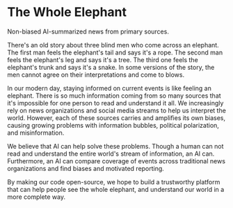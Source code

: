 # The Whole Elephant

Non-biased AI-summarized news from primary sources.

There's an old story about three blind men who come across an elephant. The first man feels the elephant's tail and says it's a rope. The second man feels the elephant's leg and says it's a tree. The third one feels the elephant's trunk and says it's a snake. In some versions of the story, the men cannot agree on their interpretations and come to blows.

In our modern day, staying informed on current events is like feeling an elephant. There is so much information coming from so many sources that it's impossible for one person to read and understand it all. We increasingly rely on news organizations and social media streams to help us interpret the world. However, each of these sources carries and amplifies its own biases, causing growing problems with information bubbles, political polarization, and misinformation.

We believe that AI can help solve these problems. Though a human can not read and understand the entire world's stream of information, an AI can. Furthermore, an AI can compare coverage of events across traditional news organizations and find biases and motivated reporting.

By making our code open-source, we hope to build a trustworthy platform that can help people see the whole elephant, and understand our world in a more complete way.
